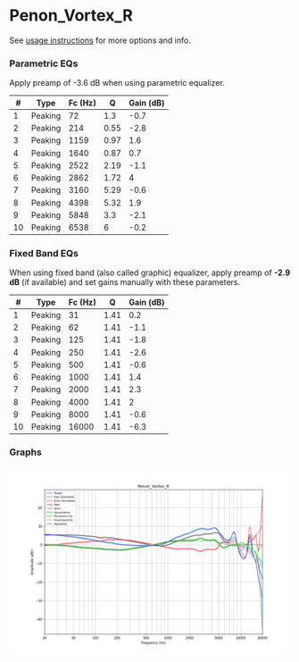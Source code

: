 # Penon_Vortex_R
See [usage instructions](https://github.com/jaakkopasanen/AutoEq#usage) for more options and info.

### Parametric EQs
Apply preamp of -3.6 dB when using parametric equalizer.

|   # | Type    |   Fc (Hz) |    Q |   Gain (dB) |
|-----|---------|-----------|------|-------------|
|   1 | Peaking |        72 | 1.3  |        -0.7 |
|   2 | Peaking |       214 | 0.55 |        -2.8 |
|   3 | Peaking |      1159 | 0.97 |         1.6 |
|   4 | Peaking |      1640 | 0.87 |         0.7 |
|   5 | Peaking |      2522 | 2.19 |        -1.1 |
|   6 | Peaking |      2862 | 1.72 |         4   |
|   7 | Peaking |      3160 | 5.29 |        -0.6 |
|   8 | Peaking |      4398 | 5.32 |         1.9 |
|   9 | Peaking |      5848 | 3.3  |        -2.1 |
|  10 | Peaking |      6538 | 6    |        -0.2 |

### Fixed Band EQs
When using fixed band (also called graphic) equalizer, apply preamp of **-2.9 dB** (if available) and set gains manually with these parameters.

|   # | Type    |   Fc (Hz) |    Q |   Gain (dB) |
|-----|---------|-----------|------|-------------|
|   1 | Peaking |        31 | 1.41 |         0.2 |
|   2 | Peaking |        62 | 1.41 |        -1.1 |
|   3 | Peaking |       125 | 1.41 |        -1.8 |
|   4 | Peaking |       250 | 1.41 |        -2.6 |
|   5 | Peaking |       500 | 1.41 |        -0.6 |
|   6 | Peaking |      1000 | 1.41 |         1.4 |
|   7 | Peaking |      2000 | 1.41 |         2.3 |
|   8 | Peaking |      4000 | 1.41 |         2   |
|   9 | Peaking |      8000 | 1.41 |        -0.6 |
|  10 | Peaking |     16000 | 1.41 |        -6.3 |

### Graphs
![](./Penon_Vortex_R.png)

